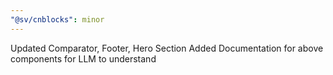 ```yaml
---
"@sv/cnblocks": minor
---
```


Updated Comparator, Footer, Hero Section
Added Documentation for above components for LLM to understand
